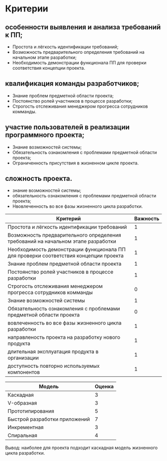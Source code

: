 # Критерии
## особенности выявления и анализа требований к ПП;
- Простота и лёгкость идентификации требований;
- Возможность предварительного определения требований на начальном этапе разработки;
- Необходимость демонстрации функционала ПП для проверки соответствия концепции проекта.
## квалификация команды разработчиков;
- Знание проблем предметной области проекта;
- Постоянство ролей участников в процессе разработки;
- Строгость отслеживания менеджером прогресса сотрудников комманды.
## участие пользователей в реализации программного проекта;
- Знание возможностей системы;
- Обязательность ознакомления с проблемами предметной области проекта;
- Ограниченность присутствия в жизненном цикле проекта.
## сложность проекта.
- знание возможностей системы;
- обязательность ознакомления с проблемами предметной области проекта;
- Нвовлеченность во все фазы жизненного цикла разработки.

| Критерий | Важность | 
| ------ | ------ |
| Простота и лёгкость идентификации требований | 1 |
| Возможность предварительного определения требований на начальном этапе разработки | 1 |
| Необходимость демонстрации функционала ПП для проверки соответствия концепции проекта | 1 |
| Знание проблем предметной области проекта | 1 |
| Постоянство ролей участников в процессе разработки | 1 |
| Строгость отслеживания менеджером прогресса сотрудников комманды | 0 |
| Знание возможностей системы | 1 |
| Обязательность ознакомления с проблемами предметной области проекта | 0 |
| вовлеченность во все фазы жизненного цикла разработки | 1 |
| направленость проекта на разработку нового продукта | 1 |
| длительная эксплуатация продукта в организации | 1 |
| доступность повторно используемых компонентов | 1 |

| Модель | Оценка |
| ------ | ------ |
| Каскадная | 3 | 
| V-образная | 3 | 
| Прототипирования | 5 | 
| Быстрой разработки приложений | 7 | 
| Инкрементная | 3 | 
| Спиральная | 4 | 

Вывод: наиболее для проекта подходит каскадная модель жизненного цикла разработки.


